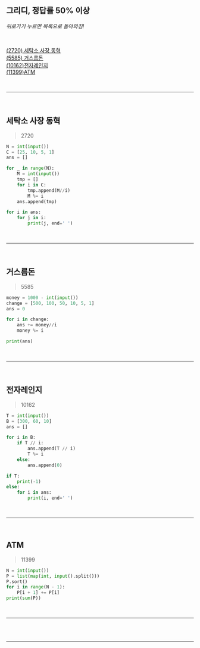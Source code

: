 ## 그리디, 정답률 50% 이상

_뒤로가기 누르면 목록으로 돌아와짐!_

<br>

[(2720) 세탁소 사장 동혁](#세탁소-사장-동혁)  
[(5585) 거스름돈](#거스름돈)  
[(10162)전자레인지](#전자레인지)  
[(11399)ATM](#ATM)

<br>

---

<br>

## 세탁소 사장 동혁

> 2720

```python
N = int(input())
C = [25, 10, 5, 1]
ans = []

for _ in range(N):
    M = int(input())
    tmp = []
    for i in C:
        tmp.append(M//i)
        M %= i
    ans.append(tmp)

for i in ans:
    for j in i:
        print(j, end=' ')
```

<br>

---

<br>

## 거스름돈

> 5585

```python
money = 1000 - int(input())
change = [500, 100, 50, 10, 5, 1]
ans = 0

for i in change:
    ans += money//i
    money %= i

print(ans)
```

<br>

---

<br>

## 전자레인지

> 10162

```python
T = int(input())
B = [300, 60, 10]
ans = []

for i in B:
    if T // i:
        ans.append(T // i)
        T %= i
    else:
        ans.append(0)

if T:
    print(-1)
else:
    for i in ans:
        print(i, end=' ')
```

<br>

---

<br>

## ATM

> 11399

```python
N = int(input())
P = list(map(int, input().split()))
P.sort()
for i in range(N - 1):
    P[i + 1] += P[i]
print(sum(P))
```

<br>

---

<br>

<br>

---

<br>
